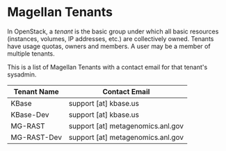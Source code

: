 # Magellan Tenants

In OpenStack, a *tenant* is the basic group under which all basic
resources (instances, volumes, IP addresses, etc.) are collectively owned.
Tenants have usage quotas, owners and members. A user may be a member
of multiple tenants.

This is a list of Magellan Tenants with a contact email for that tenant's
sysadmin.

<table class=".table">
  <thead>
  <tr>
    <th>Tenant Name</th>
    <th>Contact Email</th>
  </tr>
  </thead>
  <tbody>
  <tr>
    <td>KBase</td>
    <td>support [at] kbase.us</td>
  </tr>
  <tr>
    <td>KBase-Dev</td>
    <td>support [at] kbase.us</td>
  </tr>
  <tr>
    <td>MG-RAST</td>
    <td>support [at] metagenomics.anl.gov</td>
  </tr>
  <tr>
    <td>MG-RAST-Dev</td>
    <td>support [at] metagenomics.anl.gov</td>
  </tr>
  </tbody>
</table>


